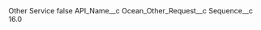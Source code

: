 <?xml version="1.0" encoding="UTF-8"?>
<CustomMetadata xmlns="http://soap.sforce.com/2006/04/metadata" xmlns:xsi="http://www.w3.org/2001/XMLSchema-instance" xmlns:xsd="http://www.w3.org/2001/XMLSchema">
    <label>Other Service</label>
    <protected>false</protected>
    <values>
        <field>API_Name__c</field>
        <value xsi:type="xsd:string">Ocean_Other_Request__c</value>
    </values>
    <values>
        <field>Sequence__c</field>
        <value xsi:type="xsd:double">16.0</value>
    </values>
</CustomMetadata>
